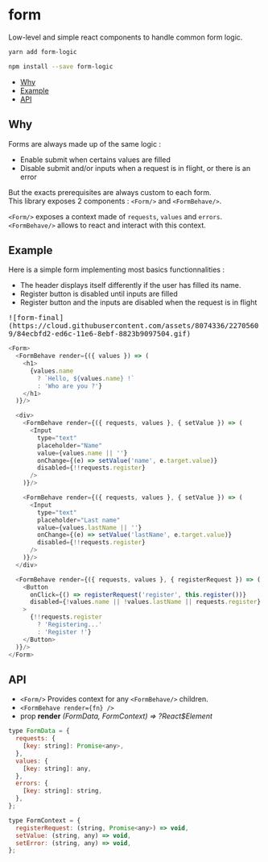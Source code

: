 # form
Low-level and simple react components to handle common form logic.
```bash
yarn add form-logic
```
```bash
npm install --save form-logic
```

* [Why](#why)
* [Example](#example)
* [API](#api)

## Why
Forms are always made up of the same logic :
* Enable submit when certains values are filled
* Disable submit and/or inputs when a request is in flight, or there is an error

But the exacts prerequisites are always custom to each form.  
This library exposes 2 components : `<Form/>` and `<FormBehave/>`.  

`<Form/>` exposes a context made of `requests`, `values` and `errors`.  
`<FormBehave/>` allows to react and interact with this context.

## Example
Here is a simple form implementing most basics functionnalities :
- The header displays itself differently if the user has filled its name.
- Register button is disabled until inputs are filled
- Register button and the inputs are disabled when the request is in flight

<kbd>
![form-final](https://cloud.githubusercontent.com/assets/8074336/22705609/84ecbfd2-ed6c-11e6-8ebf-8823b9097504.gif)
</kbd>

```js
<Form>
  <FormBehave render={({ values }) => (
    <h1>
      {values.name
        ? `Hello, ${values.name} !`
        : 'Who are you ?'}
    </h1>
  )}/>

  <div>
    <FormBehave render={({ requests, values }, { setValue }) => (
      <Input
        type="text"
        placeholder="Name"
        value={values.name || ''}
        onChange={(e) => setValue('name', e.target.value)}
        disabled={!!requests.register}
      />
    )}/>

    <FormBehave render={({ requests, values }, { setValue }) => (
      <Input
        type="text"
        placeholder="Last name"
        value={values.lastName || ''}
        onChange={(e) => setValue('lastName', e.target.value)}
        disabled={!!requests.register}
      />
    )}/>
  </div>

  <FormBehave render={({ requests, values }, { registerRequest }) => (
    <Button
      onClick={() => registerRequest('register', this.register())}
      disabled={!values.name || !values.lastName || requests.register}
    >
      {!!requests.register
        ? 'Registering...'
        : 'Register !'}
    </Button>
  )}/>
</Form>
```

## API
* `<Form/>` Provides context for any `<FormBehave/>` children.
*  `<FormBehave render={fn} />`
  * prop **render** *(FormData, FormContext) => ?React$Element*
```js
type FormData = {
  requests: {
    [key: string]: Promise<any>,
  },
  values: {
    [key: string]: any,
  },
  errors: {
    [key: string]: string,
  },
};
```
```js
type FormContext = {
  registerRequest: (string, Promise<any>) => void,
  setValue: (string, any) => void,
  setError: (string, any) => void,
};
```
      
